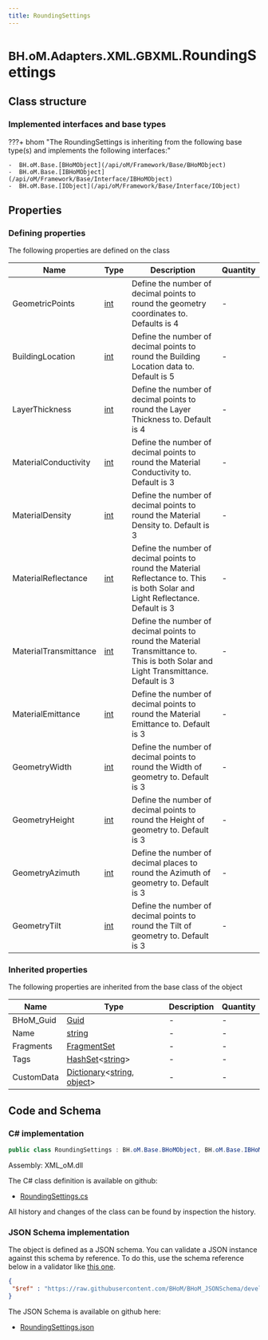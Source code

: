 ```yaml
---
title: RoundingSettings
---
```


# <small>BH.oM.Adapters.XML.GBXML.</small>**RoundingSettings**



## Class structure

### Implemented interfaces and base types

???+ bhom "The RoundingSettings is inheriting from the following base type(s) and implements the following interfaces:"

    -  BH.oM.Base.[BHoMObject](/api/oM/Framework/Base/BHoMObject)
    -  BH.oM.Base.[IBHoMObject](/api/oM/Framework/Base/Interface/IBHoMObject)
    -  BH.oM.Base.[IObject](/api/oM/Framework/Base/Interface/IObject)


## Properties



### Defining properties

The following properties are defined on the class

| Name             | Type             | Description      | Quantity         |
|------------------|------------------|------------------|------------------|
| GeometricPoints | [int](https://learn.microsoft.com/en-us/dotnet/api/System.Int32?view=netstandard-2.0) | Define the number of decimal points to round the geometry coordinates to. Defaults is 4 | - |
| BuildingLocation | [int](https://learn.microsoft.com/en-us/dotnet/api/System.Int32?view=netstandard-2.0) | Define the number of decimal points to round the Building Location data to. Default is 5 | - |
| LayerThickness | [int](https://learn.microsoft.com/en-us/dotnet/api/System.Int32?view=netstandard-2.0) | Define the number of decimal points to round the Layer Thickness to. Default is 4 | - |
| MaterialConductivity | [int](https://learn.microsoft.com/en-us/dotnet/api/System.Int32?view=netstandard-2.0) | Define the number of decimal points to round the Material Conductivity to. Default is 3 | - |
| MaterialDensity | [int](https://learn.microsoft.com/en-us/dotnet/api/System.Int32?view=netstandard-2.0) | Define the number of decimal points to round the Material Density to. Default is 3 | - |
| MaterialReflectance | [int](https://learn.microsoft.com/en-us/dotnet/api/System.Int32?view=netstandard-2.0) | Define the number of decimal points to round the Material Reflectance to. This is both Solar and Light Reflectance. Default is 3 | - |
| MaterialTransmittance | [int](https://learn.microsoft.com/en-us/dotnet/api/System.Int32?view=netstandard-2.0) | Define the number of decimal points to round the Material Transmittance to. This is both Solar and Light Transmittance. Default is 3 | - |
| MaterialEmittance | [int](https://learn.microsoft.com/en-us/dotnet/api/System.Int32?view=netstandard-2.0) | Define the number of decimal points to round the Material Emittance to. Default is 3 | - |
| GeometryWidth | [int](https://learn.microsoft.com/en-us/dotnet/api/System.Int32?view=netstandard-2.0) | Define the number of decimal points to round the Width of geometry to. Default is 3 | - |
| GeometryHeight | [int](https://learn.microsoft.com/en-us/dotnet/api/System.Int32?view=netstandard-2.0) | Define the number of decimal points to round the Height of geometry to. Default is 3 | - |
| GeometryAzimuth | [int](https://learn.microsoft.com/en-us/dotnet/api/System.Int32?view=netstandard-2.0) | Define the number of decimal places to round the Azimuth of geometry to. Default is 3 | - |
| GeometryTilt | [int](https://learn.microsoft.com/en-us/dotnet/api/System.Int32?view=netstandard-2.0) | Define the number of decimal points to round the Tilt of geometry to. Default is 3 | - |


### Inherited properties
The following properties are inherited from the base class of the object

| Name             | Type             | Description      | Quantity         |
|------------------|------------------|------------------|------------------|
| BHoM_Guid | [Guid](https://learn.microsoft.com/en-us/dotnet/api/System.Guid?view=netstandard-2.0) | - | - |
| Name | [string](https://learn.microsoft.com/en-us/dotnet/api/System.String?view=netstandard-2.0) | - | - |
| Fragments | [FragmentSet](/api/oM/Framework/Base/FragmentSet) | - | - |
| Tags | [HashSet](https://learn.microsoft.com/en-us/dotnet/api/System.Collections.Generic.HashSet-1?view=netstandard-2.0)&lt;[string](https://learn.microsoft.com/en-us/dotnet/api/System.String?view=netstandard-2.0)&gt; | - | - |
| CustomData | [Dictionary](https://learn.microsoft.com/en-us/dotnet/api/System.Collections.Generic.Dictionary-2?view=netstandard-2.0)&lt;[string](https://learn.microsoft.com/en-us/dotnet/api/System.String?view=netstandard-2.0), [object](https://learn.microsoft.com/en-us/dotnet/api/System.Object?view=netstandard-2.0)&gt; | - | - |


## Code and Schema

### C# implementation

``` C# title="C#"
public class RoundingSettings : BH.oM.Base.BHoMObject, BH.oM.Base.IBHoMObject, BH.oM.Base.IObject
```

Assembly: XML_oM.dll

The C# class definition is available on github:

- [RoundingSettings.cs](https://github.com/BHoM/XML_Toolkit/blob/develop/XML_oM/GBXML\RoundingSettings.cs)

All history and changes of the class can be found by inspection the history.
### JSON Schema implementation

The object is defined as a JSON schema. You can validate a JSON instance against this schema by reference. To do this, use the schema reference below in a validator like [this one](https://www.jsonschemavalidator.net/).

``` json title="JSON Schema"
{
 "$ref" : "https://raw.githubusercontent.com/BHoM/BHoM_JSONSchema/develop/XML_oM/GBXML/RoundingSettings.json"
}
```

The JSON Schema is available on github here:

- [RoundingSettings.json](https://github.com/BHoM/BHoM_JSONSchema/blob/develop/XML_oM/GBXML/RoundingSettings.json)
